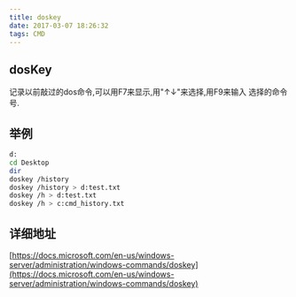 ```yaml
---
title: doskey
date: 2017-03-07 18:26:32
tags: CMD
---
```


## dosKey

记录以前敲过的dos命令,可以用F7来显示,用"↑↓"来选择,用F9来输入
选择的命令号.

## 举例

``` bash
d:
cd Desktop
dir
doskey /history
doskey /history > d:test.txt
doskey /h > d:test.txt
doskey /h > c:cmd_history.txt
````

## 详细地址

[https://docs.microsoft.com/en-us/windows-server/administration/windows-commands/doskey](https://docs.microsoft.com/en-us/windows-server/administration/windows-commands/doskey)
